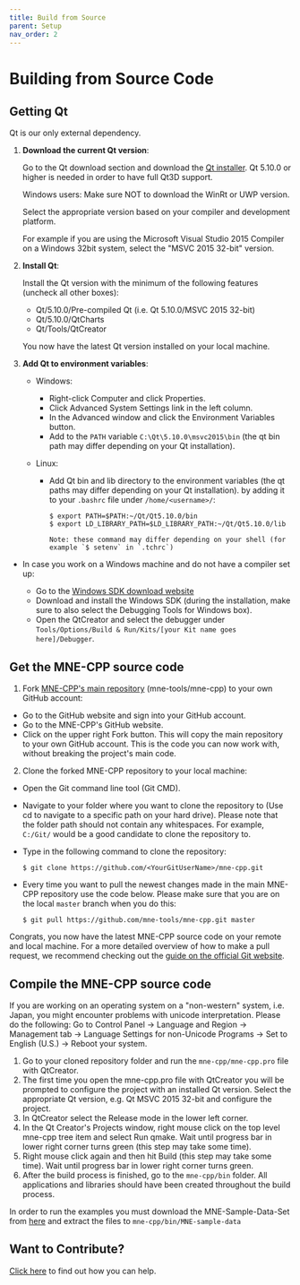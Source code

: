 ```yaml
---
title: Build from Source
parent: Setup
nav_order: 2
---
```

Building from Source Code
==================================

Getting Qt
----------

Qt is our only external dependency.

1. **Download the current Qt version**:

    Go to the Qt download section and download the [Qt installer](https://www.qt.io/download-qt-installer?hsCtaTracking=9f6a2170-a938-42df-a8e2-a9f0b1d6cdce%7C6cb0de4f-9bb5-4778-ab02-bfb62735f3e5). Qt 5.10.0 or higher is needed in order to have full Qt3D support.

    Windows users: Make sure NOT to download the WinRt or UWP version.

    Select the appropriate version based on your compiler and development platform.

    For example if you are using the Microsoft Visual Studio 2015 Compiler on a Windows 32bit system, select the "MSVC 2015 32-bit" version.

2. **Install Qt**:

    Install the Qt version with the minimum of the following features (uncheck all other boxes):

    - Qt/5.10.0/Pre-compiled Qt (i.e. Qt 5.10.0/MSVC 2015 32-bit)
    - Qt/5.10.0/QtCharts
    - Qt/Tools/QtCreator

    You now have the latest Qt version installed on your local machine.

3. **Add Qt to environment variables**:

    - Windows:

        - Right-click Computer and click Properties.
        - Click Advanced System Settings link in the left column.
        - In the Advanced window and click the Environment Variables button.
        - Add to the `PATH` variable `C:\Qt\5.10.0\msvc2015\bin` (the qt bin path may differ depending on your Qt installation).

    - Linux:

        - Add Qt bin and lib directory to the environment variables (the qt paths may differ depending on your Qt installation).
          by adding it to your `.bashrc` file under `/home/<username>/`:

              $ export PATH=$PATH:~/Qt/Qt5.10.0/bin
              $ export LD_LIBRARY_PATH=$LD_LIBRARY_PATH:~/Qt/Qt5.10.0/lib

              Note: these command may differ depending on your shell (for example `$ setenv` in `.tchrc`)

* In case you work on a Windows machine and do not have a compiler set up:

    - Go to the [Windows SDK download website](https://dev.windows.com/de-de/downloads/windows-8-1-sdk)
    - Download and install the Windows SDK (during the installation, make sure to also select the Debugging Tools for Windows box).
    - Open the QtCreator and select the debugger under `Tools/Options/Build & Run/Kits/[your Kit name goes here]/Debugger`.

Get the MNE-CPP source code
---------------------------

1. Fork [MNE-CPP's main repository](https://github.com/mne-tools/mne-cpp) (mne-tools/mne-cpp) to your own GitHub account:

  * Go to the GitHub website and sign into your GitHub account.
  * Go to the MNE-CPP's GitHub website.
  * Click on the upper right Fork button. This will copy the main repository to your own GitHub account. This is the code you can now work with, without breaking the project's main code.

2. Clone the forked MNE-CPP repository to your local machine:

  * Open the Git command line tool (Git CMD).
  * Navigate to your folder where you want to clone the repository to (Use cd to navigate to a specific path on your hard drive). Please note that the folder path should not contain any whitespaces. For example, `C:/Git/` would be a good candidate to clone the repository to.
  * Type in the following command to clone the repository:

        $ git clone https://github.com/<YourGitUserName>/mne-cpp.git

  * Every time you want to pull the newest changes made in the main MNE-CPP repository use the code below. Please make sure that you are on the local `master` branch when you do this:

        $ git pull https://github.com/mne-tools/mne-cpp.git master

Congrats, you now have the latest MNE-CPP source code on your remote and local machine. For a more detailed overview of how to make a pull request, we recommend checking out the [guide on the official Git website](https://git-scm.com/book/en/v2/GitHub-Contributing-to-a-Project).

Compile the MNE-CPP source code
-------------------------------

If you are working on an operating system on a "non-western" system, i.e. Japan, you might encounter problems with unicode interpretation. Please do the  following: Go to Control Panel -> Language and Region -> Management tab -> Language Settings for non-Unicode Programs -> Set to English (U.S.) -> Reboot your system.

1. Go to your cloned repository folder and run the `mne-cpp/mne-cpp.pro` file with QtCreator.
2. The first time you open the mne-cpp.pro file with QtCreator you will be prompted to configure the project with an installed Qt version. Select the appropriate Qt version, e.g. Qt MSVC 2015 32-bit and configure the project.
3. In QtCreator select the Release mode in the lower left corner.
4. In the Qt Creator's Projects window, right mouse click on the top level mne-cpp tree item and select Run qmake. Wait until progress bar in lower right corner turns green (this step may take some time).
5. Right mouse click again and then hit Build (this step may take some time). Wait until progress bar in lower right corner turns green.
6. After the build process is finished, go to the `mne-cpp/bin` folder. All applications and libraries should have been created throughout the build process.

In order to run the examples you must download the MNE-Sample-Data-Set from [here](https://osf.io/86qa2/download ) and extract the files to `mne-cpp/bin/MNE-sample-data`

Want to Contribute?
-------------------
[Click here](contribute.md) to find out how you can help.
